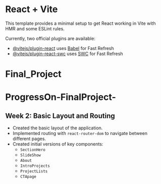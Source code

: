 # React + Vite

This template provides a minimal setup to get React working in Vite with HMR and some ESLint rules.

Currently, two official plugins are available:

- [@vitejs/plugin-react](https://github.com/vitejs/vite-plugin-react/blob/main/packages/plugin-react/README.md) uses [Babel](https://babeljs.io/) for Fast Refresh
- [@vitejs/plugin-react-swc](https://github.com/vitejs/vite-plugin-react-swc) uses [SWC](https://swc.rs/) for Fast Refresh
# Final_Project
# ProgressOn-FinalProject-
## Week 2: Basic Layout and Routing

- Created the basic layout of the application.
- Implemented routing with `react-router-dom` to navigate between different pages.
- Created initial versions of key components:
  - `SectionHero`
  - `SlideShow`
  - `About`
  - `IntroProjects`
  - `ProjectLists`
  - `CTApage`

